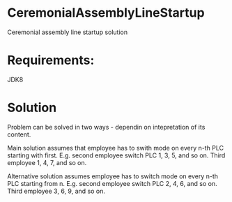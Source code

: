 # CeremonialAssemblyLineStartup
Ceremonial assembly line startup solution

# Requirements:
JDK8

# Solution
Problem can be solved in two ways - dependin on intepretation of its content.

Main solution assumes that employee has to swith mode on every n-th PLC starting with first.
E.g. second employee switch PLC 1, 3, 5, and so on. Third employee 1, 4, 7, and so on.

Alternative solution assumes employee has to switch mode on every n-th PLC starting from n.
E.g. second employee switch PLC 2, 4, 6, and so on. Third employee 3, 6, 9, and so on.